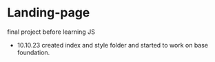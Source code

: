 # Landing-page
final project before learning JS



- 10.10.23
created index and style folder and started to work on base foundation.